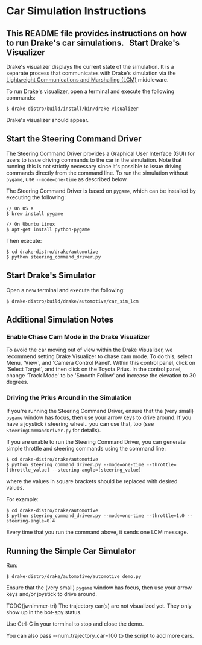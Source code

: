 Car Simulation Instructions
===========================

This README file provides instructions on how to run Drake's car simulations.
 
Start Drake's Visualizer
------------------------

Drake's visualizer displays the current state of the simulation. It is a
separate process that communicates with Drake's simulation via the
[Lightweight Communications and Marshalling (LCM)](https://lcm-proj.github.io/)
middleware.

To run Drake's visualizer, open a terminal and execute the following commands:

```
$ drake-distro/build/install/bin/drake-visualizer
```

Drake's visualizer should appear.

Start the Steering Command Driver
---------------------------------

The Steering Command Driver provides a Graphical User Interface (GUI) for users
to issue driving commands to the car in the simulation. Note that running this
is not strictly necessary since it's possible to issue driving commands directly
from the command line. To run the simulation without `pygame`, use `--mode=one-time`
as described below.

The Steering Command Driver is based on `pygame`, which can be installed by
executing the following:

```
// On OS X
$ brew install pygame

// On Ubuntu Linux
$ apt-get install python-pygame
```

Then execute:

```
$ cd drake-distro/drake/automotive
$ python steering_command_driver.py
```

Start Drake's Simulator
-----------------------

Open a new terminal and execute the following:

```
$ drake-distro/build/drake/automotive/car_sim_lcm
```

Additional Simulation Notes
---------------------------

### Enable Chase Cam Mode in the Drake Visualizer

To avoid the car moving out of view within the Drake Visualizer, we recommend
setting Drake Visualizer to chase cam mode.  To do this, select Menu, 'View`,
and 'Camera Control Panel'. Within this control panel, click on 'Select Target',
and then click on the Toyota Prius.  In the control panel, change 'Track Mode'
to be 'Smooth Follow' and increase the elevation to 30 degrees.

### Driving the Prius Around in the Simulation

If you're running the Steering Command Driver, ensure that the (very small)
`pygame` window has focus, then use your arrow keys to drive around. If you have
a joystick / steering wheel.. you can use that, too (see
`SteeringCommandDriver.py` for details).

If you are unable to run the Steering Command Driver, you can generate simple
throttle and steering commands using the command line:

```
$ cd drake-distro/drake/automotive
$ python steering_command_driver.py --mode=one-time --throttle=[throttle_value] --steering-angle=[steering_value]
```
where the values in square brackets should be replaced with desired values.

For example:

```
$ cd drake-distro/drake/automotive
$ python steering_command_driver.py --mode=one-time --throttle=1.0 --steering-angle=0.4
```

Every time that you run the command above, it sends one LCM message.

Running the Simple Car Simulator
--------------------------------

Run:
```
$ drake-distro/drake/automotive/automotive_demo.py
```

Ensure that the (very small) `pygame` window has focus, then use your
arrow keys and/or joystick to drive around.

TODO(jwnimmer-tri) The trajectory car(s) are not visualized yet.  They only
show up in the bot-spy status.

Use Ctrl-C in your terminal to stop and close the demo.

You can also pass --num_trajectory_car=100 to the script to add more cars.
